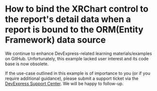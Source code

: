 
# How to bind the XRChart control to the report's detail data when a report is bound to the ORM(Entity Framework) data source

We continue to enhance DevExpress-related learning materials/examples on GitHub. Unfortunately, this example lacked user interest and its code base is now obsolete.

If the use-case outlined in this example is of importance to you (or if you require additional guidance), please submit a support ticket via the [DevExpress Support Center](https://supportcenter.devexpress.com/ticket/create?followUpTo=E5153). We will be happy to follow-up.
